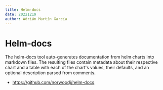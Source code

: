 ```yaml
---
title: Helm-docs
date: 20221219
author: Adrián Martín García
---
```


# Helm-docs
The helm-docs tool auto-generates documentation from helm charts into markdown files. The resulting files contain metadata about their respective chart and a table with each of the chart's values, their defaults, and an optional description parsed from comments.

*  https://github.com/norwoodj/helm-docs

